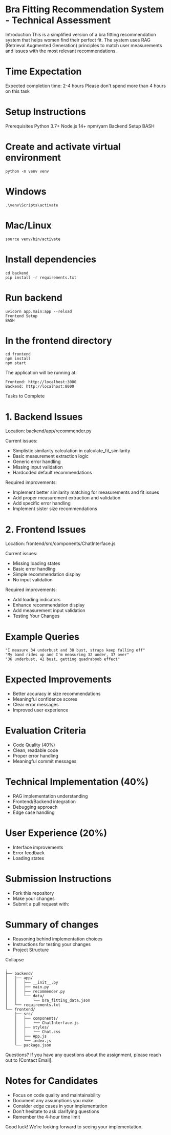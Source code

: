 # Bra Fitting Recommendation System - Technical Assessment

Introduction
This is a simplified version of a bra fitting recommendation system that helps women find their perfect fit. The system uses RAG (Retrieval Augmented Generation) principles to match user measurements and issues with the most relevant recommendations.

# Time Expectation
Expected completion time: 2-4 hours
Please don't spend more than 4 hours on this task

# Setup Instructions
Prerequisites
Python 3.7+
Node.js 14+
npm/yarn
Backend Setup
BASH

# Create and activate virtual environment
```python -m venv venv```

# Windows
```.\venv\Scripts\activate```

# Mac/Linux
```source venv/bin/activate```

# Install dependencies
```
cd backend
pip install -r requirements.txt
```

# Run backend
```
uvicorn app.main:app --reload
Frontend Setup
BASH
```

# In the frontend directory
```
cd frontend
npm install
npm start
```

The application will be running at:
```
Frontend: http://localhost:3000
Backend: http://localhost:8000
```

Tasks to Complete
# 1. Backend Issues
Location: backend/app/recommender.py

Current issues:

- Simplistic similarity calculation in calculate_fit_similarity
- Basic measurement extraction logic
- Generic error handling
- Missing input validation
- Hardcoded default recommendations

Required improvements:

- Implement better similarity matching for measurements and fit issues
- Add proper measurement extraction and validation
- Add specific error handling
- Implement sister size recommendations

# 2. Frontend Issues
Location: frontend/src/components/ChatInterface.js

 Current issues:

- Missing loading states
- Basic error handling
- Simple recommendation display
- No input validation

Required improvements:

- Add loading indicators
- Enhance recommendation display
- Add measurement input validation
- Testing Your Changes

# Example Queries
```
"I measure 34 underbust and 38 bust, straps keep falling off"
"My band rides up and I'm measuring 32 under, 37 over"
"36 underbust, 42 bust, getting quadraboob effect"
```

# Expected Improvements
- Better accuracy in size recommendations
- Meaningful confidence scores
- Clear error messages
- Improved user experience

# Evaluation Criteria
- Code Quality (40%)
- Clean, readable code
- Proper error handling
- Meaningful commit messages

  
# Technical Implementation (40%)
- RAG implementation understanding
- Frontend/Backend integration
- Debugging approach
- Edge case handling

# User Experience (20%)
- Interface improvements
- Error feedback
- Loading states

# Submission Instructions
- Fork this repository
- Make your changes
- Submit a pull request with:

# Summary of changes
- Reasoning behind implementation choices
- Instructions for testing your changes
- Project Structure

Collapse
```
.
├── backend/
│   ├── app/
│   │   ├── __init__.py
│   │   ├── main.py
│   │   ├── recommender.py
│   │   └── data/
│   │       └── bra_fitting_data.json
│   └── requirements.txt
└── frontend/
    ├── src/
    │   ├── components/
    │   │   └── ChatInterface.js
    │   ├── styles/
    │   │   └── Chat.css
    │   ├── App.js
    │   └── index.js
    └── package.json
```

Questions?
If you have any questions about the assignment, please reach out to [Contact Email].

# Notes for Candidates
- Focus on code quality and maintainability
- Document any assumptions you make
- Consider edge cases in your implementation
- Don't hesitate to ask clarifying questions
- Remember the 4-hour time limit

Good luck! We're looking forward to seeing your implementation.
